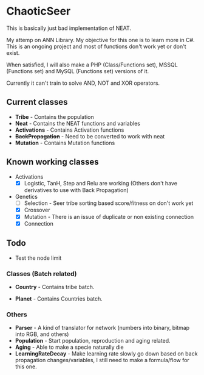 # ChaoticSeer
This is basically just bad implementation of NEAT.

My attemp on ANN Library. My objective for this one is to learn more in C#. This is an ongoing project and most of functions don't work yet or don't exist.

When satisfied, I will also make a PHP (Class/Functions set), MSSQL (Functions set) and MySQL (Functions set) versions of it.

Currently it can't train to solve AND, NOT and XOR operators.

## Current classes
  * **Tribe** - Contains the population
  * **Neat** - Contains the NEAT functions and variables
  * **Activations** - Contains Activation functions
  * ~~**BackPropagation**~~ - Need to be converted to work with neat
  * **Mutation** - Contains Mutation functions
## Known working classes
  * Activations
    - [x] Logistic, TanH, Step and Relu are working (Others don't have derivatives to use with Back Propagation)
  * Genetics
    - [ ] Selection - Seer tribe sorting based score/fitness  on don't work yet
    - [x] Crossover
    - [x] Mutation - There is an issue of duplicate or non existing connection
	- [x] Connection
## Todo
  * Test the node limit
### Classes (Batch related)
  - **Country** - Contains tribe batch.
  * **Planet** - Contains Countries batch.
### Others
  * **Parser** - A kind of translator for network (numbers into binary, bitmap into RGB, and others)
  * **Population** - Start population, reproduction and aging related.
  * **Aging** - Able to make a specie naturally die
  * **LearningRateDecay** - Make learning rate slowly go down based on back propagation changes/variables, I still need to make a formula/flow for this one.
